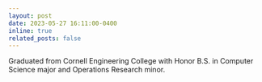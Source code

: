 ```yaml
---
layout: post
date: 2023-05-27 16:11:00-0400
inline: true
related_posts: false
---
```


Graduated from Cornell Engineering College with Honor B.S. in Computer Science major and Operations Research minor.
